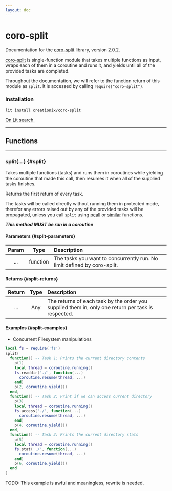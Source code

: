 ```yaml
---
layout: doc
---
```


# coro-split

Documentation for the [coro-split](https://github.com/luvit/lit/blob/master/deps/coro-split.lua) library, version 2.0.2.

[coro-split](https://github.com/luvit/lit/blob/master/deps/coro-split.lua) is single-function module that takes multiple functions as input, wraps each of them in a coroutine and runs it, and yields until all of the provided tasks are completed.

Throughout the documentation, we will refer to the function return of this module as `split`. It is accessed by calling `require("coro-split")`.

### Installation

```sh
lit install creationix/coro-split
```

[On Lit search.](https://luvit.io/lit.html#coro-split)

----

## Functions

----

### split(...) {#split}

Takes multiple functions (tasks) and runs them in coroutines while yielding the coroutine that made this call, then resumes it when all of the supplied tasks finishes.

Returns the first return of every task.

The tasks will be called directly without running them in protected mode, therefor any errors raised out by any of the provided tasks will be propagated, unless you call `split` using [pcall](https://www.lua.org/manual/5.4/manual.html#pdf-pcall) or [similar](https://www.lua.org/manual/5.4/manual.html#pdf-xpcall) functions.

***This method MUST be run in a coroutine***

#### Parameters {#split-parameters}

| Param | Type   | Description |
|:-----:|:------:|:------------|
| ...   | function | The tasks you want to concurrently run. No limit defined by coro-split. |

#### Returns {#split-returns}

| Return | Type   | Description |
|:------:|:------:|:------------|
| ...    | Any    | The returns of each task by the order you supplied them in, only one return per task is respected. |

#### Examples {#split-examples}

- Concurrent Filesystem manipulations

```lua
local fs = require('fs')
split(
  function() -- Task 1: Prints the current directory contents
    p(1)
    local thread = coroutine.running()
    fs.readdir('./', function(...)
      coroutine.resume(thread, ...)
    end)
    p(2, coroutine.yield())
  end,
  function() -- Task 2: Print if we can access current directory
    p(3)
    local thread = coroutine.running()
    fs.access('./', function(...)
      coroutine.resume(thread, ...)
    end)
    p(4, coroutine.yield())
  end,
  function() -- Task 3: Prints the current directory stats
    p(5)
    local thread = coroutine.running()
    fs.stat('./', function(...)
      coroutine.resume(thread, ...)
    end)
    p(6, coroutine.yield())
  end
)
```

TODO:  This example is awful and meaningless, rewrite is needed.
